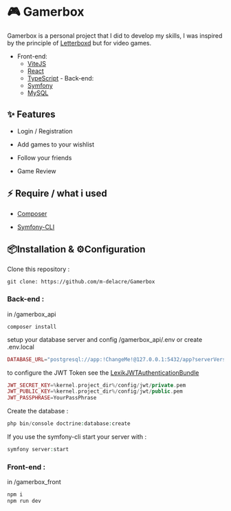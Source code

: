 # :video_game: Gamerbox 
Gamerbox is a personal project that I did to develop my skills, I was inspired by the principle of [Letterboxd](https://letterboxd.com/) but for video games.
   - Front-end: 
     - [ViteJS](https://github.com/vitejs/vite)
     - [React](https://github.com/facebook/react)
     - [TypeScript](https://github.com/microsoft/TypeScript)
    - Back-end:
      - [Symfony](https://github.com/symfony/symfony)
      - [MySQL](https://www.mysql.com/fr/)
## :sparkles: Features
*	Login / Registration
+	Add games to your wishlist
-	Follow your friends
* Game Review 

## :zap: Require / what i used
* [Composer](https://getcomposer.org/)
+ [Symfony-CLI](https://symfony.com/download)
## :package:Installation & :gear:Configuration
Clone this repository :
```
git clone: https://github.com/m-delacre/Gamerbox
```
### Back-end : 
in /gamerbox_api
```
composer install
```
setup your database server and config /gamerbox_api/.env or create .env.local
```php
DATABASE_URL="postgresql://app:!ChangeMe!@127.0.0.1:5432/app?serverVersion=16&charset=utf8"
```
to configure the JWT Token see the [LexikJWTAuthenticationBundle](https://github.com/lexik/LexikJWTAuthenticationBundle)
```php
JWT_SECRET_KEY=%kernel.project_dir%/config/jwt/private.pem
JWT_PUBLIC_KEY=%kernel.project_dir%/config/jwt/public.pem
JWT_PASSPHRASE=YourPassPhrase
```
Create the database :
```php
php bin/console doctrine:database:create
```
If you use the symfony-cli start your server with :
```php
symfony server:start
```
### Front-end : 
in /gamerbox_front
```javascript
npm i
npm run dev
```